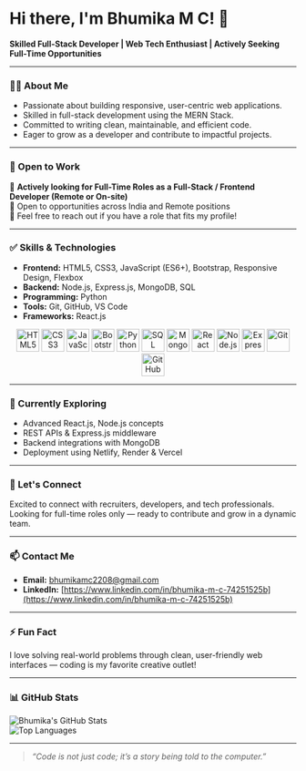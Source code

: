 # Hi there, I'm Bhumika M C! 👋

**Skilled Full-Stack Developer | Web Tech Enthusiast | Actively Seeking Full-Time Opportunities**

---

### 👩‍💻 About Me

- Passionate about building responsive, user-centric web applications.  
- Skilled in full-stack development using the MERN Stack.  
- Committed to writing clean, maintainable, and efficient code.  
- Eager to grow as a developer and contribute to impactful projects.

---

### 🚀 Open to Work

💼 **Actively looking for Full-Time Roles as a Full-Stack / Frontend Developer (Remote or On-site)**  
📍 Open to opportunities across India and Remote positions  
📢 Feel free to reach out if you have a role that fits my profile!

---

### ✅ Skills & Technologies

- **Frontend:** HTML5, CSS3, JavaScript (ES6+), Bootstrap, Responsive Design, Flexbox  
- **Backend:** Node.js, Express.js, MongoDB, SQL  
- **Programming:** Python  
- **Tools:** Git, GitHub, VS Code  
- **Frameworks:** React.js  

<p align="center">
  <img src="https://cdn.jsdelivr.net/gh/devicons/devicon/icons/html5/html5-original.svg" height="40" alt="HTML5" />
  <img src="https://cdn.jsdelivr.net/gh/devicons/devicon/icons/css3/css3-original.svg" height="40" alt="CSS3" />
  <img src="https://cdn.jsdelivr.net/gh/devicons/devicon/icons/javascript/javascript-original.svg" height="40" alt="JavaScript" />
  <img src="https://cdn.jsdelivr.net/gh/devicons/devicon/icons/bootstrap/bootstrap-original.svg" height="40" alt="Bootstrap" />
  <img src="https://cdn.jsdelivr.net/gh/devicons/devicon/icons/python/python-original.svg" height="40" alt="Python" />
  <img src="https://cdn.jsdelivr.net/gh/devicons/devicon/icons/mysql/mysql-original.svg" height="40" alt="SQL" />
  <img src="https://cdn.jsdelivr.net/gh/devicons/devicon/icons/mongodb/mongodb-original.svg" height="40" alt="MongoDB" />
  <img src="https://cdn.jsdelivr.net/gh/devicons/devicon/icons/react/react-original.svg" height="40" alt="React" />
  <img src="https://cdn.jsdelivr.net/gh/devicons/devicon/icons/nodejs/nodejs-original.svg" height="40" alt="Node.js" />
  <img src="https://cdn.jsdelivr.net/gh/devicons/devicon/icons/express/express-original.svg" height="40" alt="Express.js" />
  <img src="https://cdn.jsdelivr.net/gh/devicons/devicon/icons/git/git-original.svg" height="40" alt="Git" />
  <img src="https://cdn.jsdelivr.net/gh/devicons/devicon/icons/github/github-original.svg" height="40" alt="GitHub" />
</p>

---

### 🔭 Currently Exploring

- Advanced React.js, Node.js concepts  
- REST APIs & Express.js middleware  
- Backend integrations with MongoDB  
- Deployment using Netlify, Render & Vercel  

---

### 🤝 Let's Connect

Excited to connect with recruiters, developers, and tech professionals.  
Looking for full-time roles only — ready to contribute and grow in a dynamic team.

---

### 📫 Contact Me

- **Email:** bhumikamc2208@gmail.com  
- **LinkedIn:** [https://www.linkedin.com/in/bhumika-m-c-74251525b](https://www.linkedin.com/in/bhumika-m-c-74251525b)

---

### ⚡ Fun Fact

I love solving real-world problems through clean, user-friendly web interfaces — coding is my favorite creative outlet!

---

### 📊 GitHub Stats

![Bhumika's GitHub Stats](https://github-readme-stats.vercel.app/api?username=Bhumika-MC&show_icons=true&theme=radical)  
![Top Languages](https://github-readme-stats.vercel.app/api/top-langs/?username=Bhumika-MC&layout=compact&theme=radical)

---

> *“Code is not just code; it’s a story being told to the computer.”*
